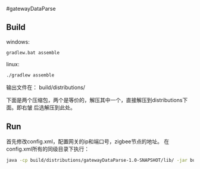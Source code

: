 #gatewayDataParse


## Build

windows:
```bash
gradlew.bat assemble
```

linux:
```bash
./gradlew assemble
```

输出文件在：
build/distributions/

下面是两个压缩包，两个是等价的，解压其中一个，直接解压到distributions下面。即右皱
后选解压到此处。

## Run

首先修改config.xml，配置网关的ip和端口号，zigbee节点的地址。
在config.xml所有的同级目录下执行：
```bash
java -cp build/distributions/gatewayDataParse-1.0-SNAPSHOT/lib/ -jar build/distributions/gatewayDataParse-1.0-SNAPSHOT/gatewayDataParse-1.0-SNAPSHOT.jar 
```


